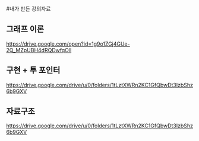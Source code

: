 #내가 만든 강의자료
## 그래프 이론
https://drive.google.com/open?id=1g9o1ZGj4GUe-2Q_MZpUBH4dRQDwfqOll

## 구현 + 투 포인터
https://drive.google.com/drive/u/0/folders/1tLztXWRn2KC1GfQbwDt3IzbShz6b9GXV

## 자료구조
https://drive.google.com/drive/u/0/folders/1tLztXWRn2KC1GfQbwDt3IzbShz6b9GXV